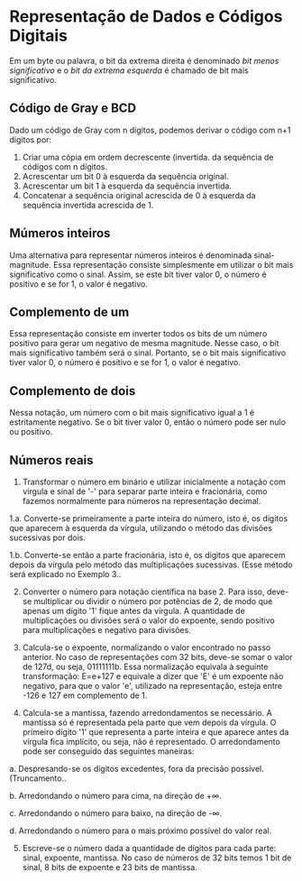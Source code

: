 # Representação de Dados e Códigos Digitais

Em um byte ou palavra, o bit da extrema direita é denominado *bit menos significativo* e o *bit da extrema esquerda* é chamado de bit mais significativo.

## Código de Gray e BCD

Dado um código de Gray com n dígitos, podemos derivar o código com n+1 dígitos por:
1. Criar uma cópia em ordem decrescente (invertida. da sequência de códigos com n dígitos.
2. Acrescentar um bit 0 à esquerda da sequência original.
3. Acrescentar um bit 1 à esquerda da sequência invertida.
4. Concatenar a sequência original acrescida de 0 à esquerda da sequência invertida acrescida de 1.

## Múmeros inteiros

Uma alternativa para representar números inteiros é denominada sinal-magnitude. Essa
representação consiste simplesmente em utilizar o bit mais significativo como o sinal. Assim, se este bit tiver valor 0, o número é positivo e se for 1, o valor é negativo.

## Complemento de um

Essa representação consiste em inverter todos os bits de um número positivo para gerar um negativo de mesma magnitude. Nesse caso, o bit mais significativo também será o sinal. Portanto, se o bit mais significativo tiver valor 0, o número é positivo e se for 1, o valor é negativo.

## Complemento de dois

Nessa notação, um número com o bit mais significativo igual a 1 é estritamente negativo. Se o bit tiver valor 0, então o número pode ser nulo ou positivo.

## Números reais

1. Transformar o número em binário e utilizar inicialmente a notação com vírgula e sinal de '-'
para separar parte inteira e fracionária, como fazemos normalmente para números na representação
decimal.

1.a. Converte-se primeiramente a parte inteira do número, isto é, os dígitos que aparecem
à esquerda da vírgula, utilizando o método das divisões sucessivas por dois.

1.b. Converte-se então a parte fracionária, isto é, os dígitos que aparecem depois da
vírgula pelo método das multiplicações sucessivas. (Esse método será explicado no
Exemplo 3..

2. Converter o número para notação científica na base 2. Para isso, deve-se multiplicar ou dividir
o número por potências de 2, de modo que apenas um dígito '1' fique antes da vírgula. A
quantidade de multiplicações ou divisões será o valor do expoente, sendo positivo para
multiplicações e negativo para divisões.

3. Calcula-se o expoente, normalizando o valor encontrado no passo anterior. No caso de
representações com 32 bits, deve-se somar o valor de 127d, ou seja, 01111111b. Essa
normalização equivala à seguinte transformação: E=e+127 e equivale a dizer que 'E' é um
expoente não negativo, para que o valor 'e', utilizado na representação, esteja entre -126 e 127 em
complemento de 1.

4. Calcula-se a mantissa, fazendo arredondamentos se necessário. A mantissa só é representada
pela parte que vem depois da vírgula. O primeiro dígito '1' que representa a parte inteira e que
aparece antes da vírgula fica implícito, ou seja, não é representado. O arredondamento pode ser
conseguido das seguintes maneiras:

a. Despresando-se os dígitos excedentes, fora da precisão possível. (Truncamento..

b. Arredondando o número para cima, na direção de +∞.

c. Arredondando o número para baixo, na direção de -∞.

d. Arredondando o número para o mais próximo possível do valor real.

5. Escreve-se o número dada a quantidade de dígitos para cada parte: sinal, expoente, mantissa.
No caso de números de 32 bits temos 1 bit de sinal, 8 bits de expoente e 23 bits de mantissa.
